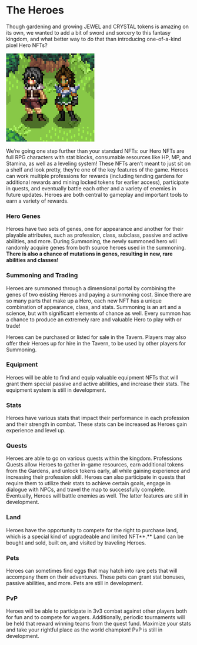 # The Heroes

Though gardening and growing JEWEL and CRYSTAL tokens is amazing on its own, we wanted to add a bit of sword and sorcery to this fantasy kingdom, and what better way to do that than introducing one-of-a-kind pixel Hero NFTs?&#x20;

![](../.gitbook/assets/hero-base-showcase1.png)

We’re going one step further than your standard NFTs: our Hero NFTs are full RPG characters with stat blocks, consumable resources like HP, MP, and Stamina, as well as a leveling system! These NFTs aren’t meant to just sit on a shelf and look pretty, they’re one of the key features of the game. Heroes can work multiple professions for rewards (including tending gardens for additional rewards and mining locked tokens for earlier access), participate in quests, and eventually battle each other and a variety of enemies in future updates. Heroes are both central to gameplay and important tools to earn a variety of rewards.

### **Hero Genes**

Heroes have two sets of genes, one for appearance and another for their playable attributes, such as profession, class, subclass, passive and active abilities, and more. During Summoning, the newly summoned hero will randomly acquire genes from both source heroes used in the summoning. **There is also a chance of mutations in genes, resulting in new, rare abilities and classes!**

### **Summoning and Trading**

Heroes are summoned through a dimensional portal by combining the genes of two existing Heroes and paying a summoning cost. Since there are so many parts that make up a Hero, each new NFT has a unique combination of appearance, class, and stats. Summoning is an art and a science, but with significant elements of chance as well. Every summon has a chance to produce an extremely rare and valuable Hero to play with or trade!

Heroes can be purchased or listed for sale in the Tavern. Players may also offer their Heroes up for hire in the Tavern, to be used by other players for Summoning.

### **Equipment**

Heroes will be able to find and equip valuable equipment NFTs that will grant them special passive and active abilities, and increase their stats. The equipment system is still in development.

### **Stats**

Heroes have various stats that impact their performance in each profession and their strength in combat. These stats can be increased as Heroes gain experience and level up.

### **Quests**

Heroes are able to go on various quests within the kingdom. Professions Quests allow Heroes to gather in-game resources, earn additional tokens from the Gardens, and unlock tokens early, all while gaining experience and increasing their profession skill. Heroes can also participate in quests that require them to utilize their stats to achieve certain goals, engage in dialogue with NPCs, and travel the map to successfully complete. Eventually, Heroes will battle enemies as well. The latter features are still in development.

### **Land**

Heroes have the opportunity to compete for the right to purchase land, which is a special kind of upgradeable and limited NFT**.**  Land can be bought and sold, built on, and visited by traveling Heroes.

### **Pets**

Heroes can sometimes find eggs that may hatch into rare pets that will accompany them on their adventures. These pets can grant stat bonuses, passive abilities, and more. Pets are still in development.

### **PvP**

Heroes will be able to participate in 3v3 combat against other players both for fun and to compete for wagers. Additionally, periodic tournaments will be held that reward winning teams from the quest fund. Maximize your stats and take your rightful place as the world champion! PvP is still in development.
